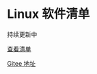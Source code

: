 # Linux 软件清单
持续更新中

[查看清单](https://github.com/QL-boy/Linux-Applications-List/blob/main/linux%20%E8%BD%AF%E4%BB%B6%E6%B8%85%E5%8D%95.md)

[Gitee 地址](https://gitee.com/QL-boy/Linux-Applications-List)
